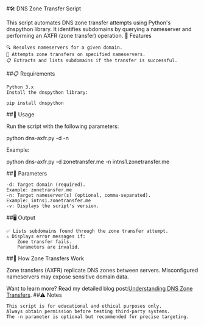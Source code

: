 #🛠 DNS Zone Transfer Script

This script automates DNS zone transfer attempts using Python's dnspython library. It identifies subdomains by querying a nameserver and performing an AXFR (zone transfer) operation.
🌟 Features

    🔍 Resolves nameservers for a given domain.
    🔄 Attempts zone transfers on specified nameservers.
    📋 Extracts and lists subdomains if the transfer is successful.

##📋 Requirements

    Python 3.x
    Install the dnspython library:

    pip install dnspython

##🚀 Usage

Run the script with the following parameters:

python dns-axfr.py -d <domain> -n <nameserver>

Example:

python dns-axfr.py -d zonetransfer.me -n intns1.zonetransfer.me

##🧰 Parameters

    -d: Target domain (required).
    Example: zonetransfer.me
    -n: Target nameserver(s) (optional, comma-separated).
    Example: intns1.zonetransfer.me
    -v: Displays the script's version.

##🖥 Output

    ✅ Lists subdomains found through the zone transfer attempt.
    ⚠️ Displays error messages if:
        Zone transfer fails.
        Parameters are invalid.

##🧠 How Zone Transfers Work

Zone transfers (AXFR) replicate DNS zones between servers.
Misconfigured nameservers may expose sensitive domain data.

Want to learn more?
Read my detailed blog post:[Understanding DNS Zone Transfers](https://medium.com/@izzatmammadzada/domain-name-system-dns-8cb2667c1d02).
##⚠️ Notes

    This script is for educational and ethical purposes only.
    Always obtain permission before testing third-party systems.
    The -n parameter is optional but recommended for precise targeting.
